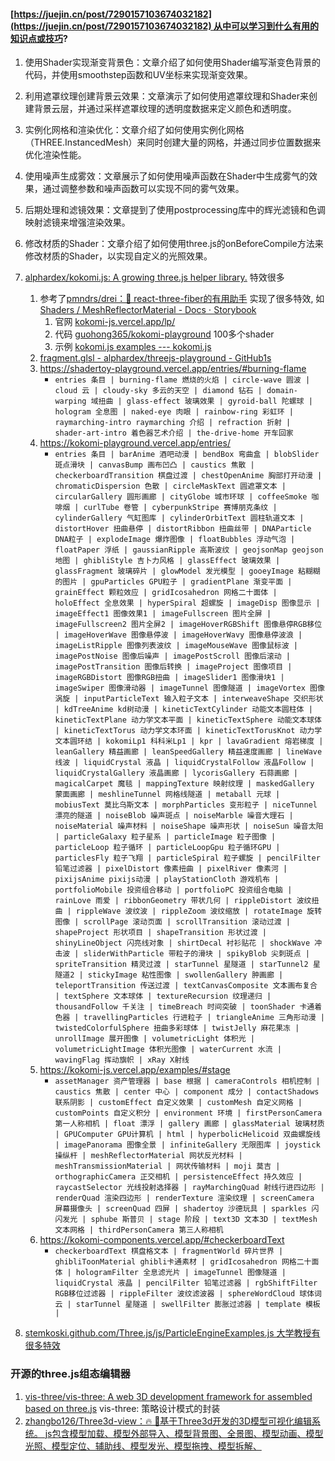#### [https://juejin.cn/post/7290157103674032182](https://juejin.cn/post/7290157103674032182) 从中可以学习到什么有用的知识点或技巧?
1. 使用Shader实现渐变背景色：文章介绍了如何使用Shader编写渐变色背景的代码，并使用smoothstep函数和UV坐标来实现渐变效果。
2. 利用遮罩纹理创建背景云效果：文章演示了如何使用遮罩纹理和Shader来创建背景云层，并通过采样遮罩纹理的透明度数据来定义颜色和透明度。
3. 实例化网格和渲染优化：文章介绍了如何使用实例化网格（THREE.InstancedMesh）来同时创建大量的网格，并通过同步位置数据来优化渲染性能。
4. 使用噪声生成雾效：文章展示了如何使用噪声函数在Shader中生成雾气的效果，通过调整参数和噪声函数可以实现不同的雾气效果。
5. 后期处理和滤镜效果：文章提到了使用postprocessing库中的辉光滤镜和色调映射滤镜来增强渲染效果。
6. 修改材质的Shader：文章介绍了如何使用three.js的onBeforeCompile方法来修改材质的Shader，以实现自定义的光照效果。
7. [alphardex/kokomi.js: A growing three.js helper library.](https://github.com/alphardex/kokomi.js#shadertoy-integration) 特效很多
	1. 参考了[pmndrs/drei：🥉 react-three-fiber的有用助手](https://github.com/pmndrs/drei)  实现了很多特效, 如[Shaders / MeshReflectorMaterial - Docs ⋅ Storybook](https://drei.pmnd.rs/?path=/docs/shaders-meshreflectormaterial--docs)
		1. 官网 [kokomi-js.vercel.app/lp/](https://kokomi-js.vercel.app/lp/)
		2. 代码 [guohong365/kokomi-playground](https://github1s.com/guohong365/kokomi-playground/blob/HEAD/entries/portfolioPC/frag.glsl#:~:text=portfolioP%20) 100多个shader
		3. 示例 [kokomi.js examples --- kokomi.js ](https://kokomi-playground.vercel.app/entries/#niceTunnel)
	2. [fragment.glsl - alphardex/threejs-playground - GitHub1s](https://github1s.com/alphardex/threejs-playground/blob/HEAD/src/shaders/noiseWave/fragment.glsl)
	3. https://shadertoy-playground.vercel.app/entries/#burning-flame
		- `entries 条目 | burning-flame 燃烧的火焰 | circle-wave 圆波 | cloud 云 | cloudy-sky 多云的天空 | diamond 钻石 | domain-warping 域扭曲 | glass-effect 玻璃效果 | gyroid-ball 陀螺球 | hologram 全息图 | naked-eye 肉眼 | rainbow-ring 彩虹环 | raymarching-intro raymarching 介绍 | refraction 折射 | shader-art-intro 着色器艺术介绍 | the-drive-home 开车回家`
	4. https://kokomi-playground.vercel.app/entries/
		- `entries 条目 | barAnime 酒吧动漫 | bendBox 弯曲盒 | blobSlider 斑点滑块 | canvasBump 画布凹凸 | caustics 焦散 | checkerboardTransition 棋盘过渡 | chestOpenAnime 胸部打开动漫 | chromaticDispersion 色散 | circleMaskText 圆遮罩文本 | circularGallery 圆形画廊 | cityGlobe 城市环球 | coffeeSmoke 咖啡烟 | curlTube 卷管 | cyberpunkStripe 赛博朋克条纹 | cylinderGallery 气缸图库 | cylinderOrbitText 圆柱轨道文本 | distortHover 扭曲悬停 | distortRibbon 扭曲丝带 | DNAParticle DNA粒子 | explodeImage 爆炸图像 | floatBubbles 浮动气泡 | floatPaper 浮纸 | gaussianRipple 高斯波纹 | geojsonMap geojson地图 | ghibliStyle 吉卜力风格 | glassEffect 玻璃效果 | glassFragment 玻璃碎片 | glowModel 发光模型 | gooeyImage 粘糊糊的图片 | gpuParticles GPU粒子 | gradientPlane 渐变平面 | grainEffect 颗粒效应 | gridIcosahedron 网格二十面体 | holoEffect 全息效果 | hyperSpiral 超螺旋 | imageDisp 图像显示 | imageEffect1 图像效果1 | imageFullscreen 图片全屏 | imageFullscreen2 图片全屏2 | imageHoverRGBShift 图像悬停RGB移位 | imageHoverWave 图像悬停波 | imageHoverWavy 图像悬停波浪 | imageListRipple 图像列表波纹 | imageMouseWave 图像鼠标波 | imagePostNoise 图像后噪声 | imagePostScroll 图像后滚动 | imagePostTransition 图像后转换 | imageProject 图像项目 | imageRGBDistort 图像RGB扭曲 | imageSlider1 图像滑块1 | imageSwiper 图像滑动器 | imageTunnel 图像隧道 | imageVortex 图像涡旋 | inputParticleText 输入粒子文本 | interweaveShape 交织形状 | kdTreeAnime kd树动漫 | kineticTextCylinder 动能文本圆柱体 | kineticTextPlane 动力学文本平面 | kineticTextSphere 动能文本球体 | kineticTextTorus 动力学文本环面 | kineticTextTorusKnot 动力学文本圆环结 | kokomiLp1 科科米Lp1 | kpr | lavaGradient 熔岩梯度 | leanGallery 精益画廊 | leanSpeedGallery 精益速度画廊 | lineWave 线波 | liquidCrystal 液晶 | liquidCrystalFollow 液晶Follow | liquidCrystalGallery 液晶画廊 | lycorisGallery 石蒜画廊 | magicalCarpet 魔毯 | mappingTexture 映射纹理 | maskedGallery 蒙面画廊 | meshlineTunnel 网格线隧道 | metaball 元球 | mobiusText 莫比乌斯文本 | morphParticles 变形粒子 | niceTunnel 漂亮的隧道 | noiseBlob 噪声斑点 | noiseMarble 噪音大理石 | noiseMaterial 噪声材料 | noiseShape 噪声形状 | noiseSun 噪音太阳 | particleGalaxy 粒子星系 | particleImage 粒子图像 | particleLoop 粒子循环 | particleLoopGpu 粒子循环GPU | particlesFly 粒子飞翔 | particleSpiral 粒子螺旋 | pencilFilter 铅笔过滤器 | pixelDistort 像素扭曲 | pixelRiver 像素河 | pixijsAnime pixijs动漫 | playStationCloth 游戏机布 | portfolioMobile 投资组合移动 | portfolioPC 投资组合电脑 | rainLove 雨爱 | ribbonGeometry 带状几何 | rippleDistort 波纹扭曲 | rippleWave 波纹波 | rippleZoom 波纹缩放 | rotateImage 旋转图像 | scrollPage 滚动页面 | scrollTransition 滚动过渡 | shapeProject 形状项目 | shapeTransition 形状过渡 | shinyLineObject 闪亮线对象 | shirtDecal 衬衫贴花 | shockWave 冲击波 | sliderWithParticle 带粒子的滑块 | spikyBlob 尖刺斑点 | spriteTransition 精灵过渡 | starTunnel 星隧道 | starTunnel2 星隧道2 | stickyImage 粘性图像 | swollenGallery 肿画廊 | teleportTransition 传送过渡 | textCanvasComposite 文本画布复合 | textSphere 文本球体 | textureRecursion 纹理递归 | thousandFollow 千关注 | timeBreach 时间突破 | toonShader 卡通着色器 | travellingParticles 行进粒子 | triangleAnime 三角形动漫 | twistedColorfulSphere 扭曲多彩球体 | twistJelly 麻花果冻 | unrollImage 展开图像 | volumetricLight 体积光 | volumetricLightImage 体积光图像 | waterCurrent 水流 | wavingFlag 挥动旗帜 | xRay X射线`
	5. https://kokomi-js.vercel.app/examples/#stage
		- `assetManager 资产管理器 | base 根据 | cameraControls 相机控制 | caustics 焦散 | center 中心 | component 成分 | contactShadows 联系阴影 | customEffect 自定义效果 | customMesh 自定义网格 | customPoints 自定义积分 | environment 环境 | firstPersonCamera 第一人称相机 | float 漂浮 | gallery 画廊 | glassMaterial 玻璃材质 | GPUComputer GPU计算机 | html | hyperbolicHelicoid 双曲螺旋线 | imagePanorama 图像全景 | infiniteGallery 无限图库 | joystick 操纵杆 | meshReflectorMaterial 网状反光材料 | meshTransmissionMaterial | 网状传输材料 | moji 莫吉 | orthographicCamera 正交相机 | persistenceEffect 持久效应 | raycastSelector 光线投射选择器 | rayMarchingQuad 射线行进四边形 | renderQuad 渲染四边形 | renderTexture 渲染纹理 | screenCamera 屏幕摄像头 | screenQuad 四屏 | shadertoy 沙德玩具 | sparkles 闪闪发光 | sphube 斯普贝 | stage 阶段 | text3D 文本3D | textMesh 文本网格 | thirdPersonCamera 第三人称相机`
	6. https://kokomi-components.vercel.app/#checkerboardText
		- `checkerboardText 棋盘格文本 | fragmentWorld 碎片世界 | ghibliToonMaterial ghibli卡通素材 | gridIcosahedron 网格二十面体 | hologramFilter 全息滤光片 | imageTunnel 图像隧道 | liquidCrystal 液晶 | pencilFilter 铅笔过滤器 | rgbShiftFilter RGB移位过滤器 | rippleFilter 波纹滤波器 | sphereWordCloud 球体词云 | starTunnel 星隧道 | swellFilter 膨胀过滤器 | template 模板 |`

1. [stemkoski.github.com/Three.js/js/ParticleEngineExamples.js 大学教授有很多特效](https://github.com/stemkoski/stemkoski.github.com/blob/master/Three.js/js/ParticleEngineExamples.js)

### 开源的three.js组态编辑器
1. [vis-three/vis-three: A web 3D development framework for assembled based on three.js](https://github.com/vis-three/vis-three) vis-three: 策略设计模式的封装
2. [zhangbo126/Three3d-view：🔥 🎉基于Three3d开发的3D模型可视化编辑系统。 js包含模型加载、模型外部导入、模型背景图、全景图、模型动画、模型光照、模型定位、辅助线、模型发光、模型拖拽、模型拆解、](https://github.com/zhangbo126/Three3d-view)